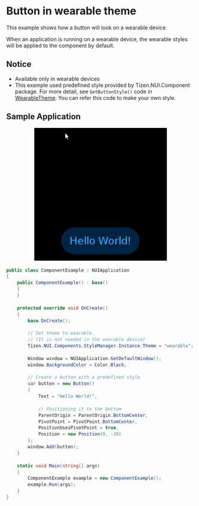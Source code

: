 # Button in wearable theme
This example shows how a button will look on a wearable device.

When an application is running on a wearable device, the wearable styles will be applied to the component by default.

## Notice
* Available only in wearable devices
* This example used predefined style provided by Tizen.NUI.Component package. For more detail, see `GetButtonStyle()` code in [WearableTheme](https://github.com/rabbitfor/TizenFX/blob/master/src/Tizen.NUI.Components/PreloadStyle/WearableTheme.cs). You can refer this code to make your own style.

## Sample Application
<div style="text-align:center;width:100%;"><img src="./res/bottom_button.gif" /></div>


```C#
public class ComponentExample : NUIApplication
{
    public ComponentExample() : base()
    {
    }

    protected override void OnCreate()
    {
        base.OnCreate();

        // Set theme to wearable.
        // (It is not needed in the wearable device)
        Tizen.NUI.Components.StyleManager.Instance.Theme = "wearable";

        Window window = NUIApplication.GetDefaultWindow();
        window.BackgroundColor = Color.Black;        

        // Create a button with a predefined style
        var button = new Button()
        {
            Text = "Hello World!",

            // Positioning it to the bottom
            ParentOrigin = ParentOrigin.BottomCenter,
            PivotPoint = PivotPoint.BottomCenter,
            PositionUsesPivotPoint = true,
            Position = new Position(0, -20)
        };
        window.Add(button);
    }

    static void Main(string[] args)
    {
        ComponentExample example = new ComponentExample();
        example.Run(args);
    }
}
```